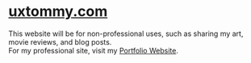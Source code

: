 # [uxtommy.com](uxtommy.com)
This website will be for non-professional uses, such as sharing my art, movie reviews, and blog posts.  
For my professional site, visit my [Portfolio Website](https://github.com/votommy/portfolio-website).
